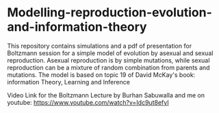 # Modelling-reproduction-evolution-and-information-theory
This repository contains simulations and a pdf of presentation for Boltzmann session for a simple model of evolution by asexual and sexual reproduction. 
Asexual reproduction is by simple mutations, while sexual reproduction can be a mixture of random combination from parents and mutations.
The model is based on topic 19 of David McKay's book: information Theory, Learning and Inference

Video Link for the Boltzmann Lecture by Burhan Sabuwalla and me on youtube:
https://www.youtube.com/watch?v=Idc9ut8efyI
